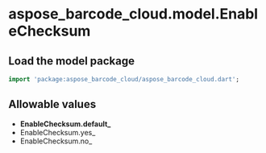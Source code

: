 # aspose_barcode_cloud.model.EnableChecksum

## Load the model package

```dart
import 'package:aspose_barcode_cloud/aspose_barcode_cloud.dart';
```

## Allowable values

* **EnableChecksum.default_**
* EnableChecksum.yes_
* EnableChecksum.no_

